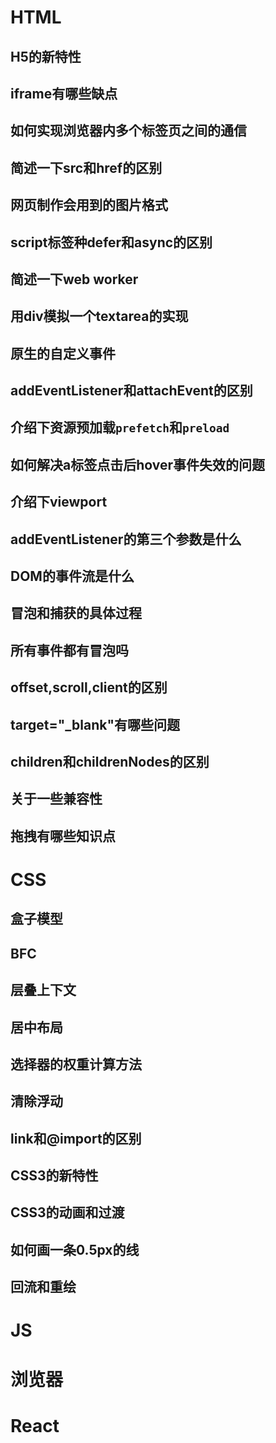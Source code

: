 # HTML

## H5的新特性

## iframe有哪些缺点

## 如何实现浏览器内多个标签页之间的通信

## 简述一下src和href的区别

## 网页制作会用到的图片格式

## script标签种defer和async的区别

## 简述一下web worker

## 用div模拟一个textarea的实现

## 原生的自定义事件

## addEventListener和attachEvent的区别

## 介绍下资源预加载`prefetch`和`preload`

## 如何解决a标签点击后hover事件失效的问题

## 介绍下viewport

## addEventListener的第三个参数是什么

## DOM的事件流是什么

## 冒泡和捕获的具体过程

## 所有事件都有冒泡吗

## offset,scroll,client的区别

## target="_blank"有哪些问题

## children和childrenNodes的区别

## 关于一些兼容性

## 拖拽有哪些知识点

# CSS

## 盒子模型

## BFC

## 层叠上下文

## 居中布局

## 选择器的权重计算方法

## 清除浮动

## link和@import的区别

## CSS3的新特性

## CSS3的动画和过渡

## 如何画一条0.5px的线

## 回流和重绘



# JS

# 浏览器

# React

